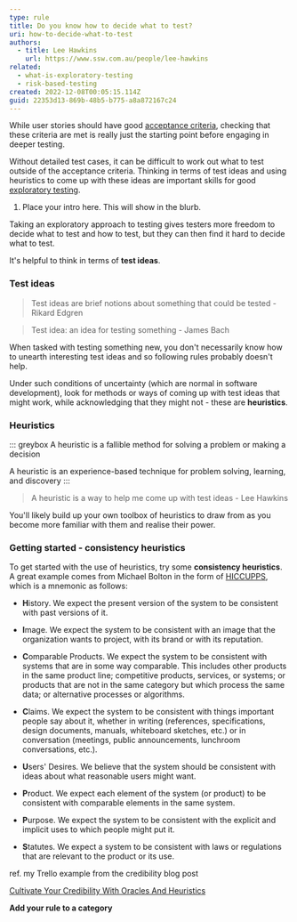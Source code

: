 ```yaml
---
type: rule
title: Do you know how to decide what to test?
uri: how-to-decide-what-to-test
authors:
  - title: Lee Hawkins
    url: https://www.ssw.com.au/people/lee-hawkins
related:
  - what-is-exploratory-testing
  - risk-based-testing
created: 2022-12-08T00:05:15.114Z
guid: 22353d13-869b-48b5-b775-a8a872167c24
---
```

While user stories should have good [acceptance criteria](URL), checking that these criteria are met is really just the starting point before engaging in deeper testing.

Without detailed test cases, it can be difficult to work out what to test outside of the acceptance criteria. Thinking in terms of test ideas and using heuristics to come up with these ideas are important skills for good [exploratory testing](https://www.ssw.com.au/rules/what-is-exploratory-testing).


          
1. Place your intro here. This will show in the blurb.
            
<!--endintro-->

Taking an exploratory approach to testing gives testers more freedom to decide what to test and how to test, but they can then find it hard to decide what to test.

It's helpful to think in terms of **test ideas**.

### Test ideas

> Test ideas are brief notions about something that could be tested - Rikard Edgren
> Test idea: an idea for testing something - James Bach

When tasked with testing something new, you don't necessarily know how to unearth interesting test ideas and so following rules probably doesn't help. 

Under such conditions of uncertainty (which are normal in software development), look for methods or ways of coming up with test ideas that might work, while acknowledging that they might not - these are **heuristics**.

### Heuristics

::: greybox
A heuristic is a fallible method for solving a problem or making a decision

A heuristic is an experience-based technique for problem solving, learning, and discovery
:::

> A heuristic is a way to help me come up with test ideas - Lee Hawkins


You'll likely build up your own toolbox of heuristics to draw from as you become more familiar with them and realise their power. 

### Getting started - consistency heuristics


To get started with the use of heuristics, try some **consistency heuristics**. A great example comes from Michael Bolton in the form of [HICCUPPS](https://developsense.com/blog/2012/07/few-hiccupps), which is a mnemonic as follows:

* **H**istory. We expect the present version of the system to be consistent with past versions of it.

* **I**mage. We expect the system to be consistent with an image that the organization wants to project, with its brand or with its reputation.
* **C**omparable Products. We expect the system to be consistent with systems that are in some way comparable. This includes other products in the same product line; competitive products, services, or systems; or products that are not in the same category but which process the same data; or alternative processes or algorithms.
* **C**laims. We expect the system to be consistent with things important people say about it, whether in writing (references, specifications, design documents, manuals, whiteboard sketches, etc.) or in conversation (meetings, public announcements, lunchroom conversations, etc.).
* **U**sers' Desires. We believe that the system should be consistent with ideas about what reasonable users might want. 
* **P**roduct. We expect each element of the system (or product) to be consistent with comparable elements in the same system.
* **P**urpose. We expect the system to be consistent with the explicit and implicit uses to which people might put it.
* **S**tatutes. We expect a system to be consistent with laws or regulations that are relevant to the product or its use.

ref. my Trello example from the credibility blog post

[Cultivate Your Credibility With Oracles And Heuristics](https://www.ministryoftesting.com/dojo/lessons/cultivate-your-credibility-with-oracles-and-heuristics)

**Add your rule to a category**